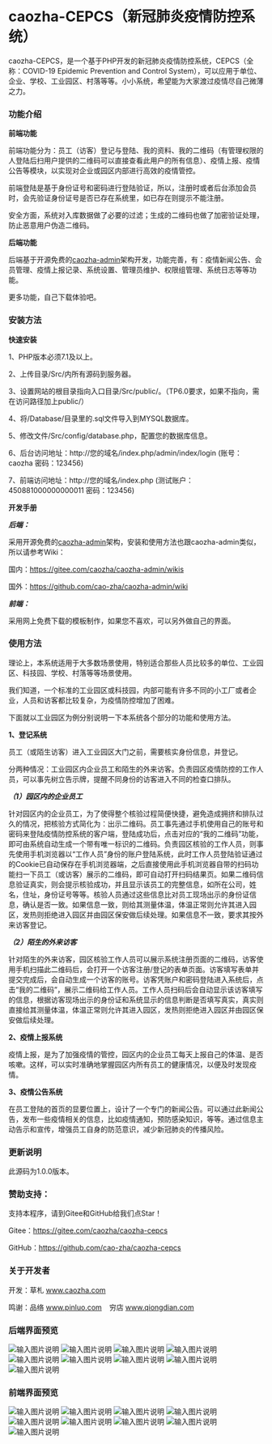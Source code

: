 # caozha-CEPCS（新冠肺炎疫情防控系统）

caozha-CEPCS，是一个基于PHP开发的新冠肺炎疫情防控系统，CEPCS（全称：COVID-19 Epidemic Prevention and Control System），可以应用于单位、企业、学校、工业园区、村落等等。小小系统，希望能为大家渡过疫情尽自己微薄之力。

### 功能介绍

**前端功能**

前端功能分为：员工（访客）登记与登陆、我的资料、我的二维码（有管理权限的人登陆后扫用户提供的二维码可以直接查看此用户的所有信息）、疫情上报、疫情公告等模块，以实现对企业或园区内部进行高效的疫情管控。

前端登陆是基于身份证号和密码进行登陆验证，所以，注册时或者后台添加会员时，会先验证身份证号是否已存在系统里，如已存在则提示不能注册。

安全方面，系统对入库数据做了必要的过滤；生成的二维码也做了加密验证处理，防止恶意用户伪造二维码。


**后端功能**

后端基于开源免费的[caozha-admin](https://gitee.com/caozha/caozha-admin)架构开发，功能完善，有：疫情新闻公告、会员管理、疫情上报记录、系统设置、管理员维护、权限组管理、系统日志等等功能。


更多功能，自己下载体验吧。


### 安装方法

**快速安装**

1、PHP版本必须7.1及以上。

2、上传目录/Src/内所有源码到服务器。

3、设置网站的根目录指向入口目录/Src/public/。（TP6.0要求，如果不指向，需在访问路径加上public/）

4、将/Database/目录里的.sql文件导入到MYSQL数据库。

5、修改文件/Src/config/database.php，配置您的数据库信息。

6、后台访问地址：http://您的域名/index.php/admin/index/login   (账号：caozha   密码：123456)

7、前端访问地址：http://您的域名/index.php   (测试账户：450881000000000011  密码：123456)

 
**开发手册**

***后端：***

采用开源免费的[caozha-admin](https://gitee.com/caozha/caozha-admin)架构，安装和使用方法也跟caozha-admin类似，所以请参考Wiki：

国内：https://gitee.com/caozha/caozha-admin/wikis

国外：https://github.com/cao-zha/caozha-admin/wiki

***前端：***

采用网上免费下载的模板制作，如果您不喜欢，可以另外做自己的界面。


### 使用方法

理论上，本系统适用于大多数场景使用，特别适合那些人员比较多的单位、工业园区、科技园、学校、村落等等场景使用。

我们知道，一个标准的工业园区或科技园，内部可能有许多不同的小工厂或者企业，人员和访客都比较复杂，为疫情防控增加了困难。

下面就以工业园区为例分别说明一下本系统各个部分的功能和使用方法。

**1、登记系统**

员工（或陌生访客）进入工业园区大门之前，需要核实身份信息，并登记。

分两种情况：工业园区内企业员工和陌生的外来访客。负责园区疫情防控的工作人员，可以事先树立告示牌，提醒不同身份的访客进入不同的检查口排队。

***（1）园区内的企业员工***

针对园区内的企业员工，为了使得整个核验过程简便快捷，避免造成拥挤和排队过久的情况，把核验方式简化为：出示二维码。员工事先通过手机使用自己的账号和密码来登陆疫情防控系统的客户端，登陆成功后，点击对应的“我的二维码”功能，即可由系统自动生成一个带有唯一标识的二维码。负责园区核验的工作人员，则事先使用手机浏览器以“工作人员”身份的账户登陆系统，此时工作人员登陆验证通过的Cookie已自动保存在手机浏览器端，之后直接使用此手机浏览器自带的扫码功能扫一下员工（或访客）展示的二维码，即可自动打开扫码结果页。如果二维码信息验证真实，则会提示核验成功，并且显示该员工的完整信息，如所在公司，姓名，住址，身份证号等等。核验人员通过这些信息比对员工现场出示的身份证信息，确认是否一致。如果信息一致，则给其测量体温，体温正常则允许其进入园区，发热则拒绝进入园区并由园区保安做后续处理。如果信息不一致，要求其按外来访客登记。

***（2）陌生的外来访客***

针对陌生的外来访客，园区核验工作人员可以展示系统注册页面的二维码，访客使用手机扫描此二维码后，会打开一个访客注册/登记的表单页面。访客填写表单并提交完成后，会自动生成一个访客的账号。访客凭账户和密码登陆进入系统后，点击“我的二维码”，展示二维码给工作人员。工作人员扫码后会自动显示该访客填写的信息，根据访客现场出示的身份证和系统显示的信息判断是否填写真实，真实则直接给其测量体温，体温正常则允许其进入园区，发热则拒绝进入园区并由园区保安做后续处理。

**2、疫情上报系统**

疫情上报，是为了加强疫情的管控，园区内的企业员工每天上报自己的体温、是否咳嗽。这样，可以实时准确地掌握园区内所有员工的健康情况，以便及时发现疫情。

**3、疫情公告系统**

在员工登陆的首页的显要位置上，设计了一个专门的新闻公告。可以通过此新闻公告，发布一些疫情相关的信息，比如疫情通知，预防感染知识，等等。通过信息主动告示和宣传，增强员工自身的防范意识，减少新冠肺炎的传播风险。

 
### 更新说明

此源码为1.0.0版本。

### 赞助支持：

支持本程序，请到Gitee和GitHub给我们点Star！

Gitee：https://gitee.com/caozha/caozha-cepcs

GitHub：https://github.com/cao-zha/caozha-cepcs

### 关于开发者

开发：草札 www.caozha.com

鸣谢：品络 www.pinluo.com  &ensp;  穷店 www.qiongdian.com



### 后端界面预览
![输入图片说明](https://images.gitee.com/uploads/images/2020/0525/172559_95aae385_7397417.png "1.png")
![输入图片说明](https://images.gitee.com/uploads/images/2020/0525/172608_f182105c_7397417.png "2.png")
![输入图片说明](https://images.gitee.com/uploads/images/2020/0525/172615_683685ae_7397417.png "3.png")
![输入图片说明](https://images.gitee.com/uploads/images/2020/0525/173140_340a0811_7397417.png "13.png")
![输入图片说明](https://images.gitee.com/uploads/images/2020/0525/173150_c9c7cb57_7397417.png "14.png")
![输入图片说明](https://images.gitee.com/uploads/images/2020/0525/173157_41132cb9_7397417.png "15.png")
![输入图片说明](https://images.gitee.com/uploads/images/2020/0525/173205_59660680_7397417.png "16.png")
![输入图片说明](https://images.gitee.com/uploads/images/2020/0525/173214_9dbd6a9d_7397417.png "17.png")
![输入图片说明](https://images.gitee.com/uploads/images/2020/0525/173222_4806cd33_7397417.png "18.png")


### 前端界面预览
![输入图片说明](https://images.gitee.com/uploads/images/2020/0525/172653_ce6a8350_7397417.png "4.png")
![输入图片说明](https://images.gitee.com/uploads/images/2020/0525/172701_7f9c43f1_7397417.png "5.png")
![输入图片说明](https://images.gitee.com/uploads/images/2020/0525/172708_07946068_7397417.png "6.png")
![输入图片说明](https://images.gitee.com/uploads/images/2020/0525/172716_213ffdab_7397417.png "7.png")
![输入图片说明](https://images.gitee.com/uploads/images/2020/0525/172724_6e1c9501_7397417.png "8.png")
![输入图片说明](https://images.gitee.com/uploads/images/2020/0525/172733_49f5addd_7397417.png "9.png")
![输入图片说明](https://images.gitee.com/uploads/images/2020/0525/172741_a080b317_7397417.png "10.png")
![输入图片说明](https://images.gitee.com/uploads/images/2020/0525/172805_d3151179_7397417.png "11.png")
![输入图片说明](https://images.gitee.com/uploads/images/2020/0525/172814_f14e5873_7397417.png "12.png")


